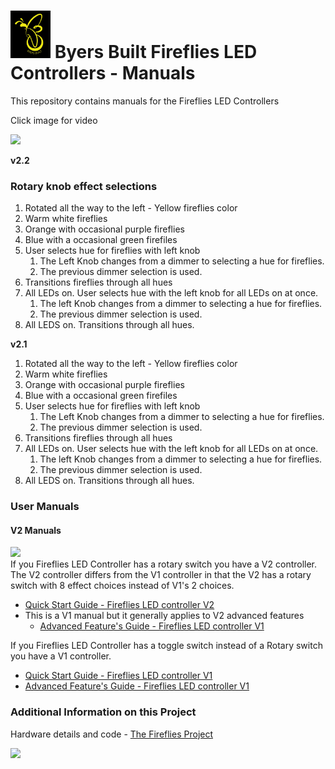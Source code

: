 # <img src="/assets/Fireflies_logo_2_0.png" width="64"> Byers Built Fireflies LED Controllers - Manuals
This repository contains manuals for the Fireflies LED Controllers

Click image for video

[<img src="/assets/20240608_155041.jpg" width="500">](https://photos.app.goo.gl/UaPuwaba9bqjVWHB6)

**v2.2**
### Rotary knob effect selections
1. Rotated all the way to the left - Yellow fireflies color
2. Warm white fireflies
3. Orange with occasional purple fireflies
4. Blue with a occasional green firefiles
5. User selects hue for fireflies with left knob
    1. The Left Knob changes from a dimmer to selecting a hue for fireflies.
    2. The previous dimmer selection is used.
6. Transitions fireflies through all hues
7. All LEDs on. User selects hue with the left knob for all LEDs on at once.
    1. The left Knob changes from a dimmer to selecting a hue for fireflies.
    2. The previous dimmer selection is used.
8. All LEDS on. Transitions through all hues.

**v2.1**
1. Rotated all the way to the left - Yellow fireflies color
2. Warm white fireflies
3. Orange with occasional purple fireflies
4. Blue with a occasional green firefiles
5. User selects hue for fireflies with left knob
    1. The Left Knob changes from a dimmer to selecting a hue for fireflies.
    2. The previous dimmer selection is used.
6. Transitions fireflies through all hues
7. All LEDs on. User selects hue with the left knob for all LEDs on at once.
    1. The left Knob changes from a dimmer to selecting a hue for fireflies.
    2. The previous dimmer selection is used.
8. All LEDS on. Transitions through all hues.

### User Manuals

#### V2 Manuals
<img src="/assets/Fireflies_2_1_0_box_open.png" width="500">
<br>
If you Fireflies LED Controller has a rotary switch you have a V2 controller.
The V2 controller differs from the V1 controller in that the V2 has a rotary switch with 8 effect choices instead of V1's 2 choices.

* [Quick Start Guide - Fireflies LED controller V2](user_manuals/Fireflies_controller_std_v1.md)
* This is a V1 manual but it generally applies to V2 advanced features
  * [Advanced Feature's Guide - Fireflies LED controller V1](user_manuals/v1_advanced_features.md)

If you Fireflies LED Controller has a toggle switch instead of a Rotary switch you have a V1 controller.
* [Quick Start Guide - Fireflies LED controller V1](user_manuals/Fireflies_controller_std_v1_updated.md)
* [Advanced Feature's Guide - Fireflies LED controller V1](user_manuals/v1_advanced_features.md)

### Additional Information on this Project
Hardware details and code - [The Fireflies Project](https://github.com/JamesByers/fireflies_project)

<img src="assets/Fireflies_2_1_0_open_box_bottom.png" width="500">
